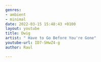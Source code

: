 ```yaml
---
genres:
- ambient
- minimal
date: 2022-03-15 15:48:43 +0100
layout: youtube
title: Dwig
artist: " Have to Go Before You're Gone"
youtube-url: ID7-SHwZ4-g
author: Raul

---
```

